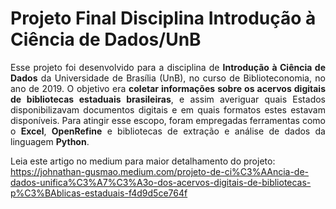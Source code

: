 <h1> Projeto Final Disciplina Introdução à Ciência de Dados/UnB </h1>

<p align="justify"> Esse projeto foi desenvolvido para a disciplina de <b>Introdução à Ciência de Dados</b> da Universidade de Brasília (UnB), no curso de Biblioteconomia, no ano de 2019. O objetivo era <b>coletar informações sobre os acervos digitais de bibliotecas estaduais brasileiras</b>, e assim averiguar quais Estados disponibilizavam documentos digitais e em quais formatos estes estavam disponíveis. Para atingir esse escopo, foram empregadas ferramentas como o <b>Excel</b>, <b>OpenRefine</b> e bibliotecas de extração e análise de dados da linguagem <b>Python</b>. 

Leia este artigo no medium para maior detalhamento do projeto: https://johnathan-gusmao.medium.com/projeto-de-ci%C3%AAncia-de-dados-unifica%C3%A7%C3%A3o-dos-acervos-digitais-de-bibliotecas-p%C3%BAblicas-estaduais-f4d9d5ce764f</p>


